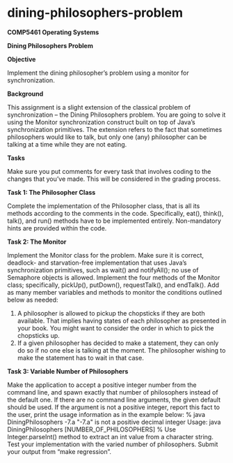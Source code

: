# dining-philosophers-problem

**COMP5461 Operating Systems**

**Dining Philosophers Problem**

**Objective**

Implement the dining philosopher’s problem using a monitor for synchronization.

**Background**

This assignment is a slight extension of the classical problem of synchronization – the Dining Philosophers problem. You are going to solve it using the Monitor synchronization construct built on top of Java’s synchronization primitives. The extension refers to the fact that sometimes philosophers would like to talk, but only one (any) philosopher can be talking at a time while they are not eating.

**Tasks**

Make sure you put comments for every task that involves coding to the changes that you’ve made. This will be considered in the grading process.

**Task 1: The Philosopher Class**

Complete the implementation of the Philosopher class, that is all its methods according to the comments in the code. Specifically, eat(), think(), talk(), and run() methods have to be implemented entirely.
Non-mandatory hints are provided within the code.

**Task 2: The Monitor**

Implement the Monitor class for the problem. Make sure it is correct, deadlock- and starvation-free implementation that uses Java’s synchronization primitives, such as wait() and notifyAll(); no use of Semaphore objects is allowed. Implement the four methods of the Monitor class; specifically, pickUp(), putDown(), requestTalk(), and endTalk(). Add as many member variables and methods to monitor the conditions outlined below as needed:
1. A philosopher is allowed to pickup the chopsticks if they are both available. That implies having states of each philosopher as presented in your book. You might want to consider the order in which to pick the chopsticks up.
2. If a given philosopher has decided to make a statement, they can only do so if no one else is talking at the moment. The philosopher wishing to make the statement has to wait in that case.

**Task 3: Variable Number of Philosophers**

Make the application to accept a positive integer number from the command line, and spawn exactly that number of philosophers instead of the default one. If there are no command line arguments, the given default should be used. If the argument is not a positive integer, report this fact to the user, print the usage information as in the example below:
% java DiningPhilosophers -7.a
"-7.a" is not a positive decimal integer
Usage: java DiningPhilosophers [NUMBER_OF_PHILOSOPHERS] %
Use Integer.parseInt() method to extract an int value from a character string.
Test your implementation with the varied number of philosophers. Submit your output from “make regression”.
